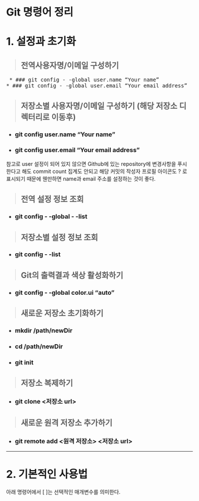 # Git 명령어 정리

 # 1. 설정과 초기화

 > ## 전역사용자명/이메일 구성하기
<pre> * ### git config - -global user.name “Your name” 
* ### git config - -global user.email “Your email address” </pre>

 > ## 저장소별 사용자명/이메일 구성하기 (해당 저장소 디렉터리로 이동후)
* ### git config user.name “Your name”
* ### git config user.email “Your email address”


참고로 user 설정이 되어 있지 않으면 Github에 있는 repository에 변경사항을 푸시 한다고 해도 commit count 집계도 안되고 해당 커밋의 작성자 프로필 아이콘도 ? 로 표시되기 때문에 웬만하면 name과 email 주소를 설정하는 것이 좋다.

 > ## 전역 설정 정보 조회
* ### git config - -global - -list

 > ## 저장소별 설정 정보 조회
* ### git config - -list

 > ## Git의 출력결과 색상 활성화하기
* ### git config - -global color.ui “auto”

 > ## 새로운 저장소 초기화하기
* ### mkdir /path/newDir
* ### cd /path/newDir 
* ### git init

 > ## 저장소 복제하기
* ### git clone <저장소 url>

 > ## 새로운 원격 저장소 추가하기
* ### git remote add <원격 저장소> <저장소 url>

* * *

# 2. 기본적인 사용법

아래 명령어에서 [ ]는 선택적인 매개변수를 의미한다.
